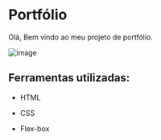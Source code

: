 # Portfólio 

Olá, Bem vindo ao meu projeto de portfólio.

![image](https://cdn.discordapp.com/attachments/1078878078467592255/1080547938599706714/image.png)

## Ferramentas utilizadas:

* HTML

* CSS

* Flex-box
